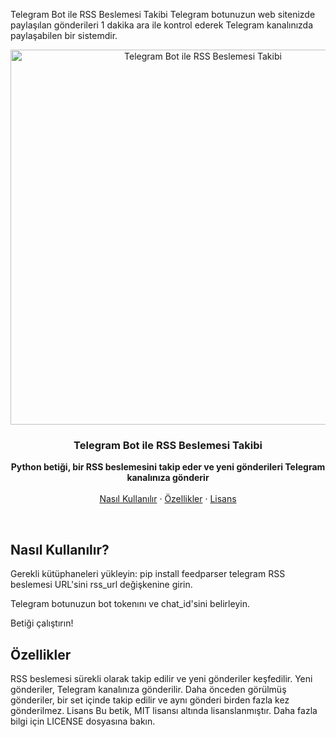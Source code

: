 Telegram Bot ile RSS Beslemesi Takibi
Telegram botunuzun web sitenizde paylaşılan gönderileri 1 dakika ara ile kontrol ederek Telegram kanalınızda paylaşabilen bir sistemdir.

<p align="center">
  <img src="https://i.imgur.com/lKGQ56H.png" alt="Telegram Bot ile RSS Beslemesi Takibi" width="600">
</p>
<h3 align="center">Telegram Bot ile RSS Beslemesi Takibi</h3>
<p align="center">
  <strong>Python betiği, bir RSS beslemesini takip eder ve yeni gönderileri Telegram kanalınıza gönderir</strong>
  <br>
  <br>
  <a href="#nasıl-kullanılır">Nasıl Kullanılır</a>
  ·
  <a href="#özellikler">Özellikler</a>
  ·
  <a href="#lisans">Lisans</a>
</p>
<br>
<h2>Nasıl Kullanılır?</h2>
Gerekli kütüphaneleri yükleyin:
pip install feedparser telegram
RSS beslemesi URL'sini rss_url değişkenine girin.

Telegram botunuzun bot tokenını ve chat_id'sini belirleyin.

Betiği çalıştırın!

<h2>Özellikler</h2>
RSS beslemesi sürekli olarak takip edilir ve yeni gönderiler keşfedilir.
Yeni gönderiler, Telegram kanalınıza gönderilir.
Daha önceden görülmüş gönderiler, bir set içinde takip edilir ve aynı gönderi birden fazla kez gönderilmez.
</h2>Lisans</h2>
Bu betik, MIT lisansı altında lisanslanmıştır. Daha fazla bilgi için LICENSE dosyasına bakın.
